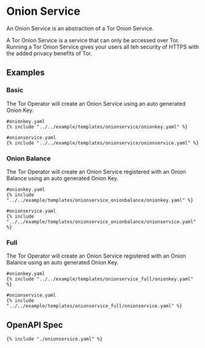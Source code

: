 # Onion Service

An Onion Service is an abstraction of a Tor Onion Service.

A Tor Onion Service is a service that can only be accessed over Tor.
Running a Tor Onion Service gives your users all teh security of HTTPS with
the added privacy benefits of Tor.

## Examples

### Basic

The Tor Operator will create an Onion Service using an auto generated Onion Key.

```
#onionkey.yaml
{% include "../../example/templates/onionservice/onionkey.yaml" %}
```

```
#onionservice.yaml
{% include "../../example/templates/onionservice/onionservice.yaml" %}
```

### Onion Balance

The Tor Operator will create an Onion Service registered with an Onion Balance using an auto generated Onion Key.

```
#onionkey.yaml
{% include "../../example/templates/onionservice_onionbalance/onionkey.yaml" %}
```

```
#onionservice.yaml
{% include "../../example/templates/onionservice_onionbalance/onionservice.yaml" %}
```

### Full

The Tor Operator will create an Onion Service registered with an Onion Balance using an auto generated Onion Key.

```
#onionkey.yaml
{% include "../../example/templates/onionservice_full/onionkey.yaml" %}
```

```
#onionservice.yaml
{% include "../../example/templates/onionservice_full/onionservice.yaml" %}
```

## OpenAPI Spec

```
{% include "./onionservice.yaml" %}
```
